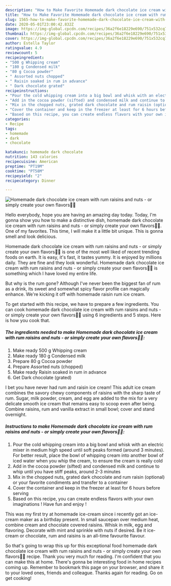 ```yaml
---
description: "How to Make Favorite Homemade dark chocolate ice cream with rum raisins and nuts - or simply create your own flavors🍦😋"
title: "How to Make Favorite Homemade dark chocolate ice cream with rum raisins and nuts - or simply create your own flavors🍦😋"
slug: 1565-how-to-make-favorite-homemade-dark-chocolate-ice-cream-with-rum-raisins-and-nuts-or-simply-create-your-own-flavors
date: 2020-05-01T23:00:42.832Z
image: https://img-global.cpcdn.com/recipes/36a2f6e18229e690/751x532cq70/homemade-dark-chocolate-ice-cream-with-rum-raisins-and-nuts-or-simply-create-your-own-flavors🍦😋-recipe-main-photo.jpg
thumbnail: https://img-global.cpcdn.com/recipes/36a2f6e18229e690/751x532cq70/homemade-dark-chocolate-ice-cream-with-rum-raisins-and-nuts-or-simply-create-your-own-flavors🍦😋-recipe-main-photo.jpg
cover: https://img-global.cpcdn.com/recipes/36a2f6e18229e690/751x532cq70/homemade-dark-chocolate-ice-cream-with-rum-raisins-and-nuts-or-simply-create-your-own-flavors🍦😋-recipe-main-photo.jpg
author: Estella Taylor
ratingvalue: 4.9
reviewcount: 5
recipeingredient:
- "500 g Whipping cream"
- "180 g Condensed milk"
- "80 g Cocoa powder"
- " Assorted nuts chopped"
- " Raisin soaked in rum in advance"
- " Dark chocolate grated"
recipeinstructions:
- "Pour the cold whipping cream into a big bowl and whisk with an electric mixer in medium high speed until soft peaks formed (around 3 minutes). For better result, place the bowl of whipping cream into another bowl of iced water when you whip the cream, to ensure the cream is really cold"
- "Add in the cocoa powder (sifted) and condensed milk and continue to whip until you have stiff peaks, around 2-3 minutes"
- "Mix in the chopped nuts, grated dark chocolate and rum raisin (optional) or your favorite condiments and transfer to a container"
- "Cover the container and keep in the freezer at least for 6 hours before serving"
- "Based on this recipe, you can create endless flavors with your own imaginations ! Have fun and enjoy !"
categories:
- Recipe
tags:
- homemade
- dark
- chocolate

katakunci: homemade dark chocolate 
nutrition: 143 calories
recipecuisine: American
preptime: "PT19M"
cooktime: "PT58M"
recipeyield: "2"
recipecategory: Dinner

---
```



![Homemade dark chocolate ice cream with rum raisins and nuts - or simply create your own flavors🍦😋](https://img-global.cpcdn.com/recipes/36a2f6e18229e690/751x532cq70/homemade-dark-chocolate-ice-cream-with-rum-raisins-and-nuts-or-simply-create-your-own-flavors🍦😋-recipe-main-photo.jpg)

Hello everybody, hope you are having an amazing day today. Today, I'm gonna show you how to make a distinctive dish, homemade dark chocolate ice cream with rum raisins and nuts - or simply create your own flavors🍦😋. One of my favorites. This time, I will make it a little bit unique. This is gonna smell and look delicious.

Homemade dark chocolate ice cream with rum raisins and nuts - or simply create your own flavors🍦😋 is one of the most well liked of recent trending foods on earth. It is easy, it's fast, it tastes yummy. It is enjoyed by millions daily. They are fine and they look wonderful. Homemade dark chocolate ice cream with rum raisins and nuts - or simply create your own flavors🍦😋 is something which I have loved my entire life.

But why is the rum gone? Although I&#39;ve never been the biggest fan of rum as a drink, its sweet and somewhat spicy flavor profile can magically enhance. We&#39;re kicking it off with homemade raisin rum ice cream.


To get started with this recipe, we have to prepare a few ingredients. You can cook homemade dark chocolate ice cream with rum raisins and nuts - or simply create your own flavors🍦😋 using 6 ingredients and 5 steps. Here is how you cook that.

<!--inarticleads1-->

##### The ingredients needed to make Homemade dark chocolate ice cream with rum raisins and nuts - or simply create your own flavors🍦😋:

1. Make ready 500 g Whipping cream
1. Make ready 180 g Condensed milk
1. Prepare 80 g Cocoa powder
1. Prepare  Assorted nuts (chopped)
1. Make ready  Raisin soaked in rum in advance
1. Get  Dark chocolate (grated)


I bet you have never had rum and raisin ice cream! This adult ice cream combines the savory chewy components of raisins with the sharp taste of rum. Sugar, milk powder, cream, and egg are added to the mix for a very delicate smooth ice cream that remains easy to scoop even after being. Combine raisins, rum and vanilla extract in small bowl; cover and stand overnight. 

<!--inarticleads2-->

##### Instructions to make Homemade dark chocolate ice cream with rum raisins and nuts - or simply create your own flavors🍦😋:

1. Pour the cold whipping cream into a big bowl and whisk with an electric mixer in medium high speed until soft peaks formed (around 3 minutes). For better result, place the bowl of whipping cream into another bowl of iced water when you whip the cream, to ensure the cream is really cold
1. Add in the cocoa powder (sifted) and condensed milk and continue to whip until you have stiff peaks, around 2-3 minutes
1. Mix in the chopped nuts, grated dark chocolate and rum raisin (optional) or your favorite condiments and transfer to a container
1. Cover the container and keep in the freezer at least for 6 hours before serving
1. Based on this recipe, you can create endless flavors with your own imaginations ! Have fun and enjoy !


This was my first try at homemade ice-cream since i recently got an ice-cream maker as a birthday present. In small saucepan over medium heat, combine cream and chocolate covered raisins. Whisk in milk, egg and flavoring. Decorate with mint and sprinkle with nuts if desired. Be it ice-cream or chocolate, rum and raisins is an all-time favourite flavour. 

So that's going to wrap this up for this exceptional food homemade dark chocolate ice cream with rum raisins and nuts - or simply create your own flavors🍦😋 recipe. Thank you very much for reading. I'm confident that you can make this at home. There's gonna be interesting food in home recipes coming up. Remember to bookmark this page on your browser, and share it to your loved ones, friends and colleague. Thanks again for reading. Go on get cooking!
